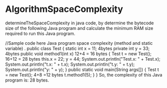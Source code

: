 # AlgorithmSpaceComplexity
determineTheSpaceComplexity in java code, by determine the bytecode size of the following Java program
and calculate the minimum RAM size required to run this Java program.


//Sample code here 
Java program space complexity (method and static variable) .
public class Test
{
static int x = 11; 4bytes
private int y = 33; 4bytes
public void method1(int x) 12+4 = 16 bytes
{
Test t = new Test(); 16+12 = 28 bytes
this.x = 22;
y = 44;
System.out.println("Test.x: " + Test.x);
System.out.println("t.x: " + t.x);
System.out.println("t.y: " + t.y);
System.out.println("y: " + y);
}
public static void main(String args[])
{
Test t = new Test(); 4+8 =12 bytes
t.method1(5);
}
}
So, the complexity of this Java program is: 28 bytes.
